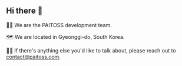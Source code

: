 ## Hi there 👋

🙋‍♀️ We are the PAITOSS development team.

🗺️ We are located in Gyeonggi-do, South Korea.

👩‍💻 If there's anything else you'd like to talk about, please reach out to contact@paitoss.com.
